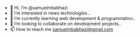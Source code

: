 - 👋 Hi, I’m @samuelmbabhazi
- 👀 I’m interested in news technologies...
- 🌱 I’m currently learning web development & programmation..
- 💞️ I’m looking to collaborate on development projects..
- 📫 How to reach me <samuelmbabhazi@gmail.com>

<!---
samuelmbabhazi/samuelmbabhazi is a ✨ special ✨ repository because its `README.md` (this file) appears on your GitHub profile.
You can click the Preview link to take a look at your changes.
--->
